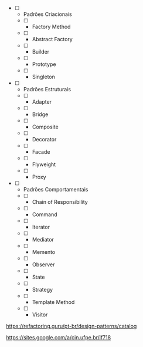 - [ ] - Padrões Criacionais
  - [ ] - Factory Method
  - [ ] - Abstract Factory
  - [ ] - Builder
  - [ ] - Prototype
  - [ ] - Singleton
  
- [ ] - Padrões Estruturais
  - [ ] - Adapter
  - [ ] - Bridge
  - [ ] - Composite
  - [ ] - Decorator
  - [ ] - Facade
  - [ ] - Flyweight
  - [ ] - Proxy
  
- [ ] - Padrões Comportamentais
  - [ ] - Chain of Responsibility
  - [ ] - Command
  - [ ] - Iterator
  - [ ] - Mediator
  - [ ] - Memento
  - [ ] - Observer
  - [ ] - State
  - [ ] - Strategy
  - [ ] - Template Method
  - [ ] - Visitor
  
https://refactoring.guru/pt-br/design-patterns/catalog

https://sites.google.com/a/cin.ufpe.br/if718
